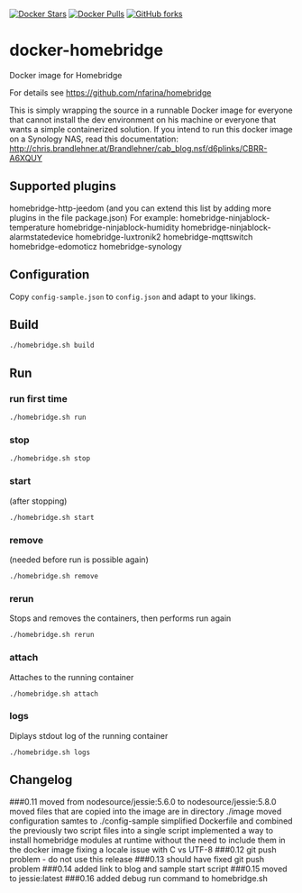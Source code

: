 [![Docker Stars](https://img.shields.io/docker/stars/fxmartin/docker-homebridge.svg)](https://hub.docker.com/r/fxmartin/docker-homebridge/)
[![Docker Pulls](https://img.shields.io/docker/pulls/fxmartin/docker-homebridge.svg)](https://hub.docker.com/r/fxmartin/docker-homebridge/)
[![GitHub forks](https://img.shields.io/github/forks/fxmartin/docker-homebridge.svg?style=social&label=Fork)](https://github.com/fxmartin/docker-homebridge)
# docker-homebridge

Docker image for Homebridge

For details see https://github.com/nfarina/homebridge

This is simply wrapping the source in a runnable Docker image for everyone that cannot install the dev environment on his machine or everyone that wants a simple containerized solution.
If you intend to run this docker image on a Synology NAS, read this documentation:
http://chris.brandlehner.at/Brandlehner/cab_blog.nsf/d6plinks/CBRR-A6XQUY

## Supported plugins
homebridge-http-jeedom
(and you can extend this list by adding more plugins in the file package.json)
For example:
homebridge-ninjablock-temperature
homebridge-ninjablock-humidity
homebridge-ninjablock-alarmstatedevice
homebridge-luxtronik2
homebridge-mqttswitch
homebridge-edomoticz
homebridge-synology

## Configuration

Copy `config-sample.json` to `config.json` and adapt to your likings.

## Build

`./homebridge.sh build`

## Run

### run first time

`./homebridge.sh run`

### stop

`./homebridge.sh stop`

### start

(after stopping)

`./homebridge.sh start`

### remove

(needed before run is possible again)

`./homebridge.sh remove`

### rerun

Stops and removes the containers, then performs run again

`./homebridge.sh rerun`

### attach

Attaches to the running container

`./homebridge.sh attach`

### logs

Diplays stdout log of the running container

`./homebridge.sh logs`

## Changelog
###0.11
moved from nodesource/jessie:5.6.0 to nodesource/jessie:5.8.0
moved files that are copied into the image are in directory ./image
moved configuration samtes to ./config-sample
simplified Dockerfile and combined the previously two script files into a single script
implemented a way to install homebridge modules at runtime without the need to include them in the docker image
fixing a locale issue with C vs UTF-8
###0.12
git push problem - do not use this release
###0.13
should have fixed git push problem
###0.14
added link to blog and sample start script
###0.15
moved to jessie:latest
###0.16
added debug run command to homebridge.sh
